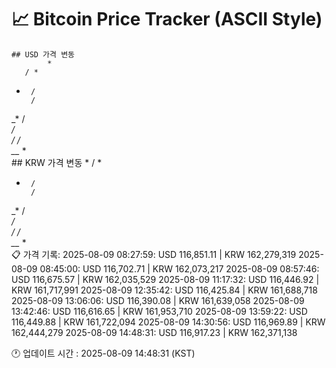 # 📈 Bitcoin Price Tracker (ASCII Style)
    ## USD 가격 변동 
            * 
       / *
*      /  
       /  
 _*    /  
      */  
     / /  
   __* *  
    ## KRW 가격 변동
            * 
       / *
*      /  
       /  
 _*    /  
      */  
     / /  
   __* *  
    📋 가격 기록:
    2025-08-09 08:27:59: USD 116,851.11 | KRW 162,279,319
2025-08-09 08:45:00: USD 116,702.71 | KRW 162,073,217
2025-08-09 08:57:46: USD 116,675.57 | KRW 162,035,529
2025-08-09 11:17:32: USD 116,446.92 | KRW 161,717,991
2025-08-09 12:35:42: USD 116,425.84 | KRW 161,688,718
2025-08-09 13:06:06: USD 116,390.08 | KRW 161,639,058
2025-08-09 13:42:46: USD 116,616.65 | KRW 161,953,710
2025-08-09 13:59:22: USD 116,449.88 | KRW 161,722,094
2025-08-09 14:30:56: USD 116,969.89 | KRW 162,444,279
2025-08-09 14:48:31: USD 116,917.23 | KRW 162,371,138
    
🕐 업데이트 시간 : 2025-08-09 14:48:31 (KST)
